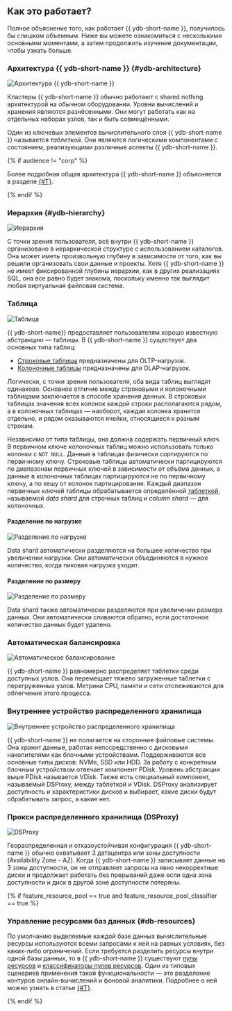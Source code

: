 ## Как это работает?

Полное объяснение того, как работает {{ ydb-short-name }}, получилось бы слишком объемным. Ниже вы можете ознакомиться с несколькими основными моментами, а затем продолжить изучение документации, чтобы узнать больше.

### Архитектура {{ ydb-short-name }} {#ydb-architecture}

![Архитектура {{ ydb-short-name }}](https://storage.yandexcloud.net/ydb-www-prod-site-assets/howitworks/grps.png)

Кластеры {{ ydb-short-name }} обычно работают с shared nothing архитектурой на обычном оборудовании. Уровни вычислений и хранения являются разнёсенными. Они могут работать как на отдельных наборах узлов, так и быть совмещёнными.

Один из ключевых элементов вычислительного слоя {{ ydb-short-name }} называется *таблеткой*. Они являются логическими компонентами с состоянием, реализующими различные аспекты {{ ydb-short-name }}.

 {% if audience != "corp" %}

Более подробная общая архитектура {{ ydb-short-name }} объясняется в разделе [{#T}](../../../contributor/general-schema.md).

{% endif %}

### Иерархия {#ydb-hierarchy}

![Иерархия](https://storage.yandexcloud.net/ydb-www-prod-site-assets/howitworks/organization.png)

С точки зрения пользователя, всё внутри {{ ydb-short-name }} организовано в иерархической структуре с использованием каталогов. Она может иметь произвольную глубину в зависимости от того, как вы решили организовать свои данные и проекты. Хотя {{ ydb-short-name }} не имеет фиксированной глубины иерархии, как в других реализациях SQL, она все равно будет знакома, поскольку именно так выглядит любая виртуальная файловая система.

### Таблица

![Таблица](https://storage.yandexcloud.net/ydb-www-prod-site-assets/howitworks/table.png)

{{ ydb-short-name}} предоставляет пользователям хорошо известную абстракцию — таблицы. В {{ ydb-short-name }} существует два основных типа таблиц:

* [Строковые таблицы](../../datamodel/table.md#row-tables) предназначены для OLTP-нагрузок.
* [Колоночные таблицы](../../datamodel/table.md#column-tables) предназначены для OLAP-нагрузок.

Логически, с точки зрения пользователя, оба вида таблиц выглядят одинаково. Основное отличие между строковыми и колоночными таблицами заключается в способе хранения данных. В строковых таблицах значения всех колонок каждой строки располагаются рядом, а в колоночных таблицах — наоборот, каждая колонка хранится отдельно, и рядом оказываются ячейки, относящиеся к разным строкам.

Независимо от типа таблицы, она должна содержать первичный ключ. В первичном ключе колоночных таблиц можно использовать только колонки с `NOT NULL`. Данные в таблицах физически сортируются по первичному ключу. Строковые таблицы автоматически партицируются по диапазонам первичных ключей в зависимости от объёма данных, а данные в колоночных таблицах партицируются не по первичному ключу, а по хешу от колонок партицирования. Каждый диапазон первичных ключей таблицы обрабатывается определённой [таблеткой](../../glossary.md#tablet), называемой *data shard* для строчных таблиц и *column shard* — для колоночных.

#### Разделение по нагрузке

![Разделение по нагрузке](https://storage.yandexcloud.net/ydb-www-prod-site-assets/howitworks/nagruz%201.5.png)

Data shard автоматически разделяются на большее количество при увеличении нагрузки. Они автоматически объединяются в нужное количество, когда пиковая нагрузка уходит.

#### Разделение по размеру

![Разделение по размеру](https://storage.yandexcloud.net/ydb-www-prod-site-assets/howitworks/size%201.5%20(1).png)

Data shard также автоматически разделяются при увеличении размера данных. Они автоматически сливаются обратно, если достаточное количество данных будет удалено.

### Автоматическая балансировка

![Автоматическое балансирование](https://storage.yandexcloud.net/ydb-www-prod-site-assets/howitworks/pills%201.5.png)

{{ ydb-short-name }} равномерно распределяет таблетки среди доступных узлов. Она перемещает тяжело загруженные таблетки с перегруженных узлов. Метрики CPU, памяти и сети отслеживаются для облегчения этого процесса.

### Внутреннее устройство распределенного хранилища

![Внутреннее устройство распределенного хранилища](https://storage.yandexcloud.net/ydb-www-prod-site-assets/howitworks/distributed.png)

{{ ydb-short-name }} не полагается на сторонние файловые системы. Она хранит данные, работая непосредственно с дисковыми накопителями как блочными устройствами. Поддерживаются все основные типы дисков: NVMe, SSD или HDD. За работу с конкретным блочным устройством отвечает компонент PDisk. Уровень абстракции выше PDisk называется VDisk. Также есть специальный компонент, называемый DSProxy, между таблеткой и VDisk. DSProxy анализирует доступность и характеристики дисков и выбирает, какие диски будут обрабатывать запрос, а какие нет.

### Прокси распределенного хранилища (DSProxy)

![DSProxy](https://storage.yandexcloud.net/ydb-www-prod-site-assets/howitworks/proxy%202.png)

Геораспределенная и отказоустойчивая конфигурация {{ ydb-short-name }} обычно охватывает 3 датацентра или зоны доступности (Availability Zone - AZ). Когда {{ ydb-short-name }} записывает данные на 3 зоны доступности, он не отправляет запросы на явно некорректные диски и продолжает работать без прерываний даже если одна зона доступности и диск в другой зоне доступности потеряны.

{% if feature_resource_pool == true and feature_resource_pool_classifier == true %}

### Управление ресурсами баз данных {#db-resources}

По умолчанию выделяемые каждой базе данных вычислительные ресурсы используются всеми запросами к ней на равных условиях, без каких-либо ограничений. Если требуется разделить ресурсы внутри одной базы данных, то в {{ ydb-short-name }} существуют [пулы ресурсов](../../glossary.md#resource-pool) и [классификаторы пулов ресурсов](../../glossary.md#resource-pool-classifier). Один из типовых сценариев применения такой функциональности — это разделение контуров онлайн-вычислений и фоновой аналитики. Подробнее о ней можно узнать в статье [{#T}](../../../dev/resource-consumption-management.md).

{% endif %}
